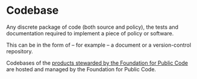 # Codebase

Any discrete package of code (both source and policy), the tests and documentation required to implement a piece of policy or software.

This can be in the form of – for example – a document or a version-control repository.

Codebases of the [products stewarded by the Foundation for Public Code](../activities/codebase-stewardship/index.md) are hosted and managed by the Foundation for Public Code.

